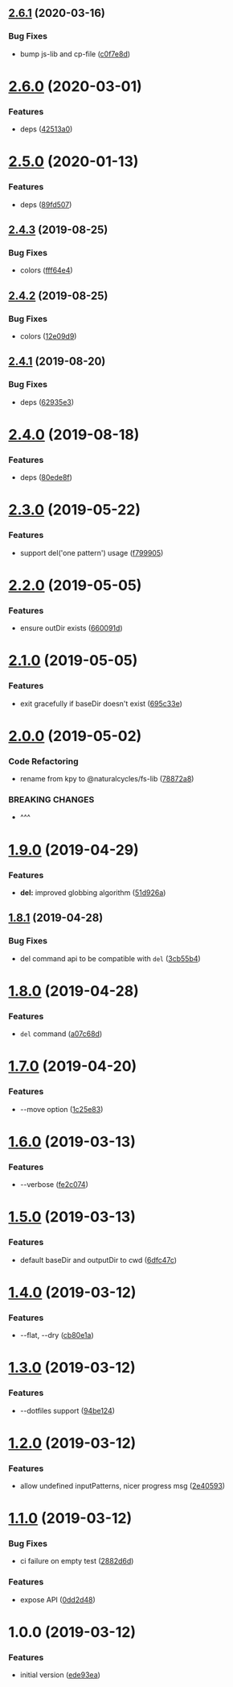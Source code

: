 ## [2.6.1](https://github.com/NaturalCycles/fs-lib/compare/v2.6.0...v2.6.1) (2020-03-16)


### Bug Fixes

* bump js-lib and cp-file ([c0f7e8d](https://github.com/NaturalCycles/fs-lib/commit/c0f7e8dead460f0a9e61c371822ed49896c1c3c2))

# [2.6.0](https://github.com/NaturalCycles/fs-lib/compare/v2.5.0...v2.6.0) (2020-03-01)


### Features

* deps ([42513a0](https://github.com/NaturalCycles/fs-lib/commit/42513a08d547283090c32d312c0b416d89f05153))

# [2.5.0](https://github.com/NaturalCycles/fs-lib/compare/v2.4.3...v2.5.0) (2020-01-13)


### Features

* deps ([89fd507](https://github.com/NaturalCycles/fs-lib/commit/89fd507336ad3f33ca4ee7a8e0cb0d79e48da250))

## [2.4.3](https://github.com/NaturalCycles/fs-lib/compare/v2.4.2...v2.4.3) (2019-08-25)


### Bug Fixes

* colors ([fff64e4](https://github.com/NaturalCycles/fs-lib/commit/fff64e4))

## [2.4.2](https://github.com/NaturalCycles/fs-lib/compare/v2.4.1...v2.4.2) (2019-08-25)


### Bug Fixes

* colors ([12e09d9](https://github.com/NaturalCycles/fs-lib/commit/12e09d9))

## [2.4.1](https://github.com/NaturalCycles/fs-lib/compare/v2.4.0...v2.4.1) (2019-08-20)


### Bug Fixes

* deps ([62935e3](https://github.com/NaturalCycles/fs-lib/commit/62935e3))

# [2.4.0](https://github.com/NaturalCycles/kpy/compare/v2.3.0...v2.4.0) (2019-08-18)


### Features

* deps ([80ede8f](https://github.com/NaturalCycles/kpy/commit/80ede8f))

# [2.3.0](https://github.com/NaturalCycles/kpy/compare/v2.2.0...v2.3.0) (2019-05-22)


### Features

* support del('one pattern') usage ([f799905](https://github.com/NaturalCycles/kpy/commit/f799905))

# [2.2.0](https://github.com/NaturalCycles/kpy/compare/v2.1.0...v2.2.0) (2019-05-05)


### Features

* ensure outDir exists ([660091d](https://github.com/NaturalCycles/kpy/commit/660091d))

# [2.1.0](https://github.com/NaturalCycles/kpy/compare/v2.0.0...v2.1.0) (2019-05-05)


### Features

* exit gracefully if baseDir doesn't exist ([695c33e](https://github.com/NaturalCycles/kpy/commit/695c33e))

# [2.0.0](https://github.com/NaturalCycles/kpy/compare/v1.9.0...v2.0.0) (2019-05-02)


### Code Refactoring

* rename from kpy to @naturalcycles/fs-lib ([78872a8](https://github.com/NaturalCycles/kpy/commit/78872a8))


### BREAKING CHANGES

* ^^^

# [1.9.0](https://github.com/NaturalCycles/kpy/compare/v1.8.1...v1.9.0) (2019-04-29)


### Features

* **del:** improved globbing algorithm ([51d926a](https://github.com/NaturalCycles/kpy/commit/51d926a))

## [1.8.1](https://github.com/NaturalCycles/kpy/compare/v1.8.0...v1.8.1) (2019-04-28)


### Bug Fixes

* del command api to be compatible with `del` ([3cb55b4](https://github.com/NaturalCycles/kpy/commit/3cb55b4))

# [1.8.0](https://github.com/NaturalCycles/kpy/compare/v1.7.0...v1.8.0) (2019-04-28)


### Features

* `del` command ([a07c68d](https://github.com/NaturalCycles/kpy/commit/a07c68d))

# [1.7.0](https://github.com/NaturalCycles/kpy/compare/v1.6.0...v1.7.0) (2019-04-20)


### Features

* --move option ([1c25e83](https://github.com/NaturalCycles/kpy/commit/1c25e83))

# [1.6.0](https://github.com/kirillgroshkov/kpy/compare/v1.5.0...v1.6.0) (2019-03-13)


### Features

* --verbose ([fe2c074](https://github.com/kirillgroshkov/kpy/commit/fe2c074))

# [1.5.0](https://github.com/kirillgroshkov/kpy/compare/v1.4.0...v1.5.0) (2019-03-13)


### Features

* default baseDir and outputDir to cwd ([6dfc47c](https://github.com/kirillgroshkov/kpy/commit/6dfc47c))

# [1.4.0](https://github.com/kirillgroshkov/kpy/compare/v1.3.0...v1.4.0) (2019-03-12)


### Features

* --flat, --dry ([cb80e1a](https://github.com/kirillgroshkov/kpy/commit/cb80e1a))

# [1.3.0](https://github.com/kirillgroshkov/kpy/compare/v1.2.0...v1.3.0) (2019-03-12)


### Features

* --dotfiles support ([94be124](https://github.com/kirillgroshkov/kpy/commit/94be124))

# [1.2.0](https://github.com/kirillgroshkov/kpy/compare/v1.1.0...v1.2.0) (2019-03-12)


### Features

* allow undefined inputPatterns, nicer progress msg ([2e40593](https://github.com/kirillgroshkov/kpy/commit/2e40593))

# [1.1.0](https://github.com/kirillgroshkov/kpy/compare/v1.0.0...v1.1.0) (2019-03-12)


### Bug Fixes

* ci failure on empty test ([2882d6d](https://github.com/kirillgroshkov/kpy/commit/2882d6d))


### Features

* expose API ([0dd2d48](https://github.com/kirillgroshkov/kpy/commit/0dd2d48))

# 1.0.0 (2019-03-12)


### Features

* initial version ([ede93ea](https://github.com/kirillgroshkov/kpy/commit/ede93ea))
